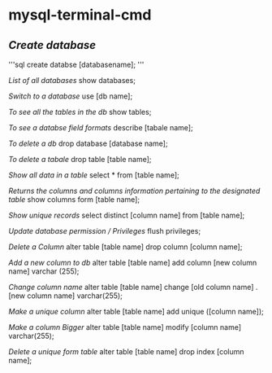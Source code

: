 # mysql-terminal-cmd

## *Create database*
'''sql
create databse [databasename];
'''

*List of all databases*
show databases;

*Switch to a database*
use [db name];

*To see all the tables in the db*
show tables;

*To see a databse field formats*
describe [tabale name];

*To delete a db*
drop database [database name];

*To delete a tabale*
drop table [table name];

*Show all data in a table*
select * from [table name];

*Returns the columns and columns information pertaining to the designated table*
show columns form [table name];

*Show unique records*
select distinct [column name] from [table name];

*Update database permission / Privileges*
flush privileges;

*Delete a Column*
alter table [table name] drop column [column name];

*Add a new column to db*
alter table [table name] add column [new column name] varchar (255);

*Change column name*
alter table [table name] change [old column name] .[new column name] varchar(255);

*Make a unique column*
alter table [table name] add unique ([column name]);

*Make a column Bigger*
alter table [table name] modify [column name] varchar(255);

*Delete a unique form table*
alter table [table name] drop index [column name];
